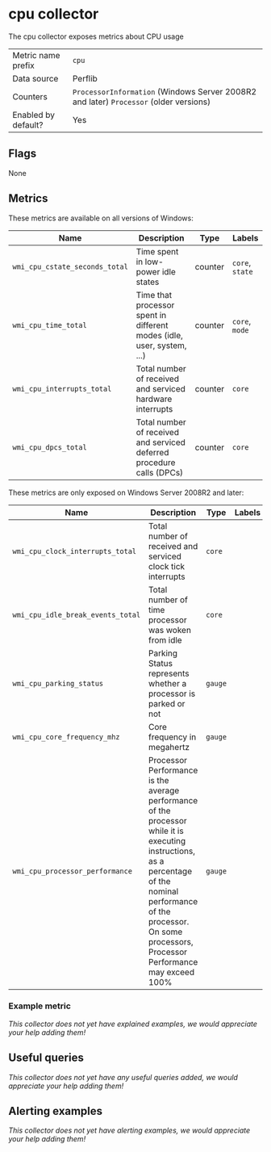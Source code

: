 # cpu collector

The cpu collector exposes metrics about CPU usage

|||
-|-
Metric name prefix  | `cpu`
Data source         | Perflib
Counters            | `ProcessorInformation` (Windows Server 2008R2 and later) `Processor` (older versions)
Enabled by default? | Yes

## Flags

None

## Metrics
These metrics are available on all versions of Windows:

Name | Description | Type | Labels
-----|-------------|------|-------
`wmi_cpu_cstate_seconds_total` | Time spent in low-power idle states | counter | `core`, `state`
`wmi_cpu_time_total` | Time that processor spent in different modes (idle, user, system, ...) | counter | `core`, `mode`
`wmi_cpu_interrupts_total` | Total number of received and serviced hardware interrupts | counter | `core`
`wmi_cpu_dpcs_total` | Total number of received and serviced deferred procedure calls (DPCs) | counter | `core`

These metrics are only exposed on Windows Server 2008R2 and later:

Name | Description | Type | Labels
-----|-------------|------|-------
`wmi_cpu_clock_interrupts_total` | Total number of received and serviced clock tick interrupts | `core`
`wmi_cpu_idle_break_events_total` | Total number of time processor was woken from idle | `core`
`wmi_cpu_parking_status` | Parking Status represents whether a processor is parked or not | `gauge`
`wmi_cpu_core_frequency_mhz` | Core frequency in megahertz | `gauge`
`wmi_cpu_processor_performance` | Processor Performance is the average performance of the processor while it is executing instructions, as a percentage of the nominal performance of the processor. On some processors, Processor Performance may exceed 100% | `gauge`

### Example metric
_This collector does not yet have explained examples, we would appreciate your help adding them!_

## Useful queries
_This collector does not yet have any useful queries added, we would appreciate your help adding them!_

## Alerting examples
_This collector does not yet have alerting examples, we would appreciate your help adding them!_
